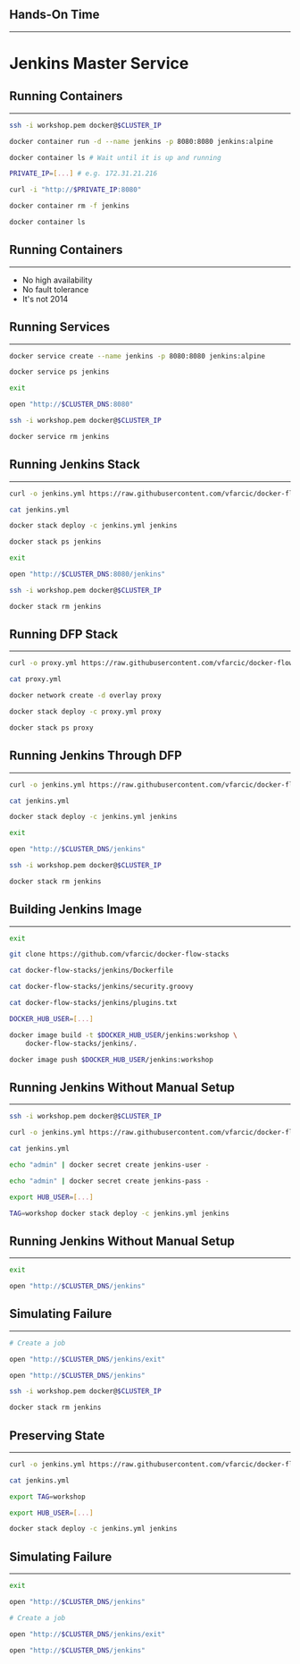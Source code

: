 ## Hands-On Time

---

# Jenkins Master Service


## Running Containers

---

```bash
ssh -i workshop.pem docker@$CLUSTER_IP

docker container run -d --name jenkins -p 8080:8080 jenkins:alpine

docker container ls # Wait until it is up and running

PRIVATE_IP=[...] # e.g. 172.31.21.216

curl -i "http://$PRIVATE_IP:8080"

docker container rm -f jenkins

docker container ls
```


## Running Containers

---

* No high availability
* No fault tolerance
* It's not 2014


## Running Services

---

```bash
docker service create --name jenkins -p 8080:8080 jenkins:alpine

docker service ps jenkins

exit

open "http://$CLUSTER_DNS:8080"

ssh -i workshop.pem docker@$CLUSTER_IP

docker service rm jenkins
```


## Running Jenkins Stack

---

```bash
curl -o jenkins.yml https://raw.githubusercontent.com/vfarcic/docker-flow-stacks/master/jenkins/jenkins.yml

cat jenkins.yml

docker stack deploy -c jenkins.yml jenkins

docker stack ps jenkins

exit

open "http://$CLUSTER_DNS:8080/jenkins"

ssh -i workshop.pem docker@$CLUSTER_IP

docker stack rm jenkins
```


## Running DFP Stack

---

```bash
curl -o proxy.yml https://raw.githubusercontent.com/vfarcic/docker-flow-stacks/master/proxy/docker-flow-proxy.yml

cat proxy.yml

docker network create -d overlay proxy

docker stack deploy -c proxy.yml proxy

docker stack ps proxy
```


## Running Jenkins Through DFP

---

```bash
curl -o jenkins.yml https://raw.githubusercontent.com/vfarcic/docker-flow-stacks/master/jenkins/jenkins-df-proxy.yml

cat jenkins.yml

docker stack deploy -c jenkins.yml jenkins

exit

open "http://$CLUSTER_DNS/jenkins"

ssh -i workshop.pem docker@$CLUSTER_IP

docker stack rm jenkins
```


## Building Jenkins Image

---

```bash
exit

git clone https://github.com/vfarcic/docker-flow-stacks

cat docker-flow-stacks/jenkins/Dockerfile

cat docker-flow-stacks/jenkins/security.groovy

cat docker-flow-stacks/jenkins/plugins.txt

DOCKER_HUB_USER=[...]

docker image build -t $DOCKER_HUB_USER/jenkins:workshop \
    docker-flow-stacks/jenkins/.

docker image push $DOCKER_HUB_USER/jenkins:workshop
```


## Running Jenkins Without Manual Setup

---

```bash
ssh -i workshop.pem docker@$CLUSTER_IP

curl -o jenkins.yml https://raw.githubusercontent.com/vfarcic/docker-flow-stacks/master/jenkins/vfarcic-jenkins-df-proxy.yml

cat jenkins.yml

echo "admin" | docker secret create jenkins-user -

echo "admin" | docker secret create jenkins-pass -

export HUB_USER=[...]

TAG=workshop docker stack deploy -c jenkins.yml jenkins
```


## Running Jenkins Without Manual Setup

---

```bash
exit

open "http://$CLUSTER_DNS/jenkins"
```


## Simulating Failure

---

```bash
# Create a job

open "http://$CLUSTER_DNS/jenkins/exit"

open "http://$CLUSTER_DNS/jenkins"

ssh -i workshop.pem docker@$CLUSTER_IP

docker stack rm jenkins
```


## Preserving State

---

```bash
curl -o jenkins.yml https://raw.githubusercontent.com/vfarcic/docker-flow-stacks/master/jenkins/vfarcic-jenkins-df-proxy-aws.yml

cat jenkins.yml

export TAG=workshop

export HUB_USER=[...]

docker stack deploy -c jenkins.yml jenkins
```


## Simulating Failure

---

```bash
exit

open "http://$CLUSTER_DNS/jenkins"

# Create a job

open "http://$CLUSTER_DNS/jenkins/exit"

open "http://$CLUSTER_DNS/jenkins"
```
